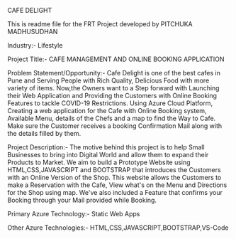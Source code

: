 <!---
madhu057/madhu057 is a ✨ special ✨ repository because its `README.md` (this file) appears on your GitHub profile.
You can click the Preview link to take a look at your changes.
--->
CAFE DELIGHT

This is readme file for the FRT Project developed by PITCHUKA MADHUSUDHAN 

Industry:- Lifestyle

Project Title:- CAFE MANAGEMENT AND ONLINE BOOKING APPLICATION 

Problem Statement/Opportunity:- Cafe Delight is one of the best cafes in Pune and Serving People with Rich Quality, Delicious Food with more variety of items. Now,the Owners want to a Step forward with Launching their Web Application and Providing the Customers with Online Booking Features to tackle COVID-19 Restrictions. Using Azure Cloud Platform, Creating a web application for the Cafe with Online Booking system, Available Menu, details of the Chefs and a map to find the Way to Cafe. Make sure the Customer receives a booking Confirmation Mail along with the details filled by them.

Project Description:- The motive behind this project is to help Small Businesses to bring into Digital World and allow them to expand their Products to Market. We aim to build a Prototype Website using HTML,CSS,JAVASCRIPT and BOOTSTRAP that introduces the Customers with an Online Version of the Shop. This website allows the Customers to make a Reservation with the Cafe, View what's on the Menu and Directions for the Shop using map. We've also included a Feature that confirms your Booking through your Mail provided while Booking.

Primary Azure Technology:- Static Web Apps

Other Azure Technologies:- HTML,CSS,JAVASCRIPT,BOOTSTRAP,VS-Code
